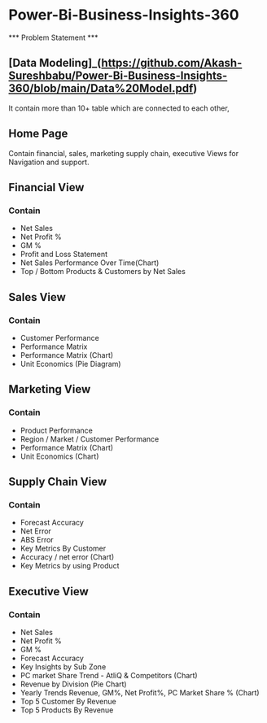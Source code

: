 # Power-Bi-Business-Insights-360

*** Problem Statement ***

## [Data Modeling]_(https://github.com/Akash-Sureshbabu/Power-Bi-Business-Insights-360/blob/main/Data%20Model.pdf) 
 It contain more than 10+ table which are connected to each other,

## Home Page
  Contain financial, sales, marketing supply chain, executive Views for Navigation and support.

## Financial View
### Contain
  - Net Sales
  - Net Profit %
  - GM %
  - Profit and Loss Statement
  - Net Sales Performance Over Time(Chart)
  - Top / Bottom Products & Customers by Net Sales

## Sales View
 ### Contain
  - Customer Performance
  - Performance Matrix
  - Performance Matrix (Chart)
  - Unit Economics (Pie Diagram)


## Marketing View
### Contain
  - Product Performance
  - Region / Market / Customer Performance 
  - Performance Matrix (Chart)
  - Unit Economics (Chart)

## Supply Chain View
### Contain
  - Forecast Accuracy
  - Net Error 
  - ABS Error
  - Key Metrics By Customer
  - Accuracy / net error (Chart)
  - Key Metrics by using Product

## Executive View
### Contain
  - Net Sales 
  - Net Profit %
  - GM %
  - Forecast Accuracy
  - Key Insights by Sub Zone
  - PC market Share Trend - AtliQ & Competitors (Chart)
  - Revenue by Division (Pie Chart)
  - Yearly Trends Revenue, GM%, Net Profit%, PC Market Share % (Chart)
  - Top 5 Customer By Revenue
  - Top 5 Products By Revenue




